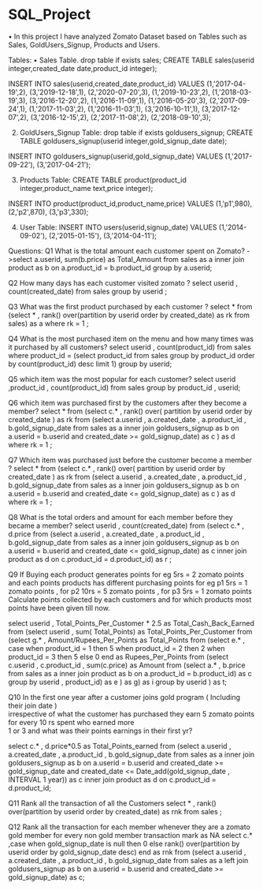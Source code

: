 # SQL_Project
•	In this project I have analyzed Zomato Dataset based on Tables such as Sales, GoldUsers_Signup, Products and Users.

Tables:
• Sales Table.
drop table if exists sales;
CREATE TABLE sales(userid integer,created_date date,product_id integer); 

INSERT INTO sales(userid,created_date,product_id) 
 VALUES (1,'2017-04-19',2),
(3,'2019-12-18',1),
(2,'2020-07-20',3),
(1,'2019-10-23',2),
(1,'2018-03-19',3),
(3,'2016-12-20',2),
(1,'2016-11-09',1),
(1,'2016-05-20',3),
(2,'2017-09-24',1),
(1,'2017-11-03',2),
(1,'2016-11-03',1),
(3,'2016-10-11',1),
(3,'2017-12-07',2),
(3,'2016-12-15',2),
(2,'2017-11-08',2),
(2,'2018-09-10',3);

2) GoldUsers_Signup Table:
drop table if exists goldusers_signup;
CREATE TABLE goldusers_signup(userid integer,gold_signup_date date); 

INSERT INTO goldusers_signup(userid,gold_signup_date) 
 VALUES (1,'2017-09-22'),
(3,'2017-04-21');

3) Products Table:
CREATE TABLE product(product_id integer,product_name text,price integer); 

INSERT INTO product(product_id,product_name,price) 
 VALUES
(1,'p1',980),
(2,'p2',870),
(3,'p3',330);

4) User Table:
INSERT INTO users(userid,signup_date) 
VALUES (1,'2014-09-02'),
(2,'2015-01-15'),
(3,'2014-04-11');


Questions:
Q1 What is the total amount each customer spent on Zomato?
->select a.userid, sum(b.price) as Total_Amount from 
sales as a inner join product as b on a.product_id = b.product_id group by a.userid;

Q2 How many days has each customer visited zomato ?
select userid , count(created_date) from sales group by userid  ;

Q3 What was the first product purchased by each customer ?
select * from  (select * , rank() over(partition by userid order by created_date) as rk from sales) as a where rk = 1  ;

Q4 What is the most purchased item on the menu and how many times was it purchased by all customers?
select userid , count(product_id) from sales where product_id = 
(select product_id from sales group by product_id order by count(product_id) desc limit 1) group by userid;

Q5 which item was the most popular for each customer?
select userid ,product_id , count(product_id)
 from sales group by product_id , userid;

 Q6 which item was purchased first by the customers after they become a member?
 select * from 
 (select c.* , rank() over( partition by userid order by created_date ) as rk from
 (select a.userid , a.created_date , a.product_id , b.gold_signup_date from sales as a
 inner join goldusers_signup as b on a.userid = b.userid and created_date >= gold_signup_date) as c ) as d where rk = 1 ;

 Q7  Which item was purchased just before the customer become a member ? 
select * from 
(select c.* , rank() over( partition by userid order by created_date ) as rk from
(select a.userid , a.created_date , a.product_id , b.gold_signup_date from sales as a
inner join goldusers_signup as b on a.userid = b.userid and created_date <= gold_signup_date) as c ) as d where rk = 1 ;

Q8   What is the total orders and amount for each member before they became a member?
select userid , count(created_date) from
(select c.* , d.price  from 
(select a.userid , a.created_date , a.product_id , b.gold_signup_date from sales as a inner join 
goldusers_signup as b on a.userid = b.userid and created_date <= gold_signup_date) as c inner join product as d on c.product_id = d.product_id) as r  ;

Q9 If Buying each product generates points for eg 5rs = 2 zomato points and each points products has different purchasing points
for eg p1 5rs = 1 zomato points , for p2 10rs = 5 zomato points , for p3 5rs = 1 zomato points  
 Calculate points collected by each customers and for which products most points have been given till now.
 
select userid , Total_Points_Per_Customer * 2.5 as Total_Cash_Back_Earned from
(select userid , sum( Total_Points) as Total_Points_Per_Customer from
(select g.* , Amount/Rupees_Per_Points as Total_Points from
(select e.* , case when product_id = 1 then 5 when product_id = 2 then 2 when product_id = 3 then 5 else 0 end as Rupees_Per_Points from
(select c.userid , c.product_id , sum(c.price) as Amount from
(select a.* , b.price from sales as a inner join product as b on 
a.product_id = b.product_id) as c group by userid , product_id) as e ) as g) as i group by userid ) as t;

Q10 In the first one year after a customer joins gold program ( Including their join date )  
 irrespective of what the customer has purchased they earn 5 zomato points for every 10 rs spent who earned more  
 1 or 3 and what was their points earnings in their first yr?

select c.* , d.price*0.5 as Total_Points_earned from
(select a.userid , a.created_date , a.product_id , b.gold_signup_date from sales as a
 inner join goldusers_signup as b on a.userid = b.userid and created_date >= gold_signup_date and created_date <= Date_add(gold_signup_date , INTERVAL 1 year)) as c 
 inner join product as d on c.product_id = d.product_id;

 Q11 Rank all the transaction of all the Customers
 select * , rank() over(partition by userid order by created_date) as rnk from sales ;

 Q12  Rank all the transaction for each member whenever they are a zomato gold member for every non gold member transaction mark as NA
 select c.* ,case when gold_signup_date is null then 0 else rank() over(partition by userid  order by gold_signup_date desc) end as rnk from
 (select a.userid , a.created_date , a.product_id , b.gold_signup_date from sales as a
 left join goldusers_signup as b on a.userid = b.userid and created_date >= gold_signup_date) as c;
